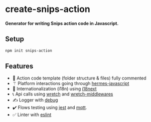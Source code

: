 # create-snips-action
#### Generator for writing Snips action code in Javascript.

## Setup

```bash
npm init snips-action
```

## Features

- 🐚 Action code template (folder structure & files) fully commented
- ⚚ Platform interactions going through [hermes-javascript](https://www.npmjs.com/package/hermes-javascript)
- 💬 Internationalization (i18n) using [i18next](https://www.i18next.com)
- 📞 Api calls using [wretch](https://github.com/elbywan/wretch) and [wretch-middlewares](https://github.com/elbywan/wretch-middlewares)
- ✍️ Logger with [debug](https://github.com/visionmedia/debug)
- ✔️ Flows testing using [jest](https://jestjs.io/) and [mqtt](https://github.com/mqttjs).
- ✅ Linter with [eslint](https://eslint.org/)
